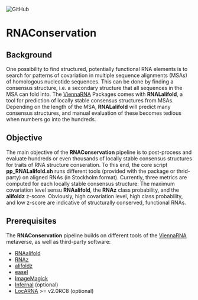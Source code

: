 ![GitHub](https://img.shields.io/github/license/mtw/RNAConservation)

# RNAConservation

## Background
One possibility to find structured, potentially functional RNA elements is to search for patterns of covariation in multiple sequence alignments (MSAs) of homologous nucleotide sequences. This can be done by finding a consensus structure, i.e. a secondary structure that all sequences in the MSA can fold into. The [ViennaRNA](https://github.com/ViennaRNA/ViennaRNA) Packages comes with __RNALalifold__, a tool for prediction of locally stable consensus structures from MSAs. Depending on the length of the MSA, __RNALalifold__ will predict many consensus structures, and manual evaluation of these becomes tedious when numbers go into the hundreds. 

## Objective
The main objective of the __RNAConservation__ pipeline is to post-process and evaluate hundreds or even thousands of locally stable consensus structures for traits of RNA structure conseration. To this end, the core script __pp_RNALalifold.sh__ runs different tools (provided with the package or thrid-party) on aligned RNAs (in Stockholm format). Currently, three metrics are computed for each locally stable consensus structure: The maximum covariation level sensu __RNAalifold__, the __RNAz__ class probability, and the __alifoldz__ z-score. Obviously, high covariation level, high class probability, and low z-score are indicative of structurally conserved, functional RNAs. 

## Prerequisites
The __RNAConservation__ pipeline builds on different tools of the [ViennaRNA](https://github.com/ViennaRNA/ViennaRNA) metaverse, as well as third-party software:

* [RNAalifold](https://github.com/ViennaRNA/ViennaRNA)
* [RNAz](https://github.com/ViennaRNA/RNAz)
* [alifoldz](https://github.com/ViennaRNA/RNAz/blob/master/perl/alifoldz.pl)
* [easel](https://github.com/EddyRivasLab/easel)
* [ImageMagick](https://github.com/ImageMagick/ImageMagick)
* [Infernal](https://github.com/EddyRivasLab/infernal) (optional)
* [LocARNA](https://github.com/s-will/LocARNA) >= v2.0RC8 (optional) 

